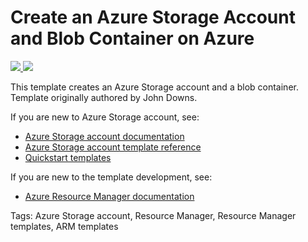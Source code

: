 # Create an Azure Storage Account and Blob Container on Azure
<a href="https://portal.azure.com/#create/Microsoft.Template/uri/https%3A%2F%2Fraw.githubusercontent.com%2FAzure%2Fazure-quickstart-templates%2Fmaster%2F101-storage-blob-container%2Fazuredeploy.json" target="_blank">
    <img src="http://azuredeploy.net/deploybutton.png"/>
</a>
<a href="http://armviz.io/#/?load=https%3A%2F%2Fraw.githubusercontent.com%2FAzure%2Fazure-quickstart-templates%2Fmaster%2F101-storage-blob-container%2Fazuredeploy.json" target="_blank">
    <img src="http://armviz.io/visualizebutton.png"/>
</a>

This template creates an Azure Storage account and a blob container. Template originally authored by John Downs.

If you are new to Azure Storage account, see:

- [Azure Storage account documentation](http://azure.microsoft.com/documentation/articles/storage-create-storage-account/)
- [Azure Storage account template reference](https://docs.microsoft.com/azure/templates/microsoft.storage/allversions)
- [Quickstart templates](https://azure.microsoft.com/resources/templates/?resourceType=Microsoft.Storage&pageNumber=1&sort=Popular)

If you are new to the template development, see:

- [Azure Resource Manager documentation](https://docs.microsoft.com/en-us/azure/azure-resource-manager/)

Tags: Azure Storage account, Resource Manager, Resource Manager templates, ARM templates
